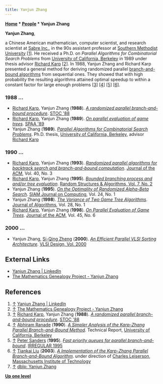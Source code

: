 ```yaml
---
title: Yanjun Zhang
---
```

**[Home](Home "Home") \* [People](People "People") \* Yanjun Zhang**


**Yanjun Zhang**,  

a Chinese American mathematician, computer scientist, and research scientist at [Sabre Inc.](https://en.wikipedia.org/wiki/Sabre_Holdings), in the 90s assistant professor at [Southern Methodist University](https://en.wikipedia.org/wiki/Southern_Methodist_University) <a id="cite-note-1" href="#cite-ref-1">[1]</a>. 
He received a Ph.D. on *Parallel Algorithms for Combinatorial Search Problems* from [University of California, Berkeley](University_of_California,_Berkeley "University of California, Berkeley") in 1989 under thesis advisor [Richard Karp](Richard_Karp "Richard Karp") <a id="cite-note-2" href="#cite-ref-2">[2]</a>. In 1988, Yanjun Zhang and Richard Karp presented a general method for deriving randomized parallel [branch-and-bound algorithms](https://en.wikipedia.org/wiki/Branch_and_bound) from sequential ones. They showed that with high probability the resulting algorithms attained optimal speedup to within a constant factor for large enough problems 
<a id="cite-note-3" href="#cite-ref-3">[3]</a>
<a id="cite-note-4" href="#cite-ref-4">[4]</a>
<a id="cite-note-5" href="#cite-ref-5">[5]</a> <a id="cite-note-6" href="#cite-ref-6">[6]</a>.



### 1988 ...


* [Richard Karp](Richard_Karp "Richard Karp"), Yanjun Zhang (**1988**). *[A randomized parallel branch-and-bound procedure](https://dl.acm.org/citation.cfm?id=62212.62240)*. [STOC '88](https://dblp.uni-trier.de/db/conf/stoc/stoc88.html)
* [Richard Karp](Richard_Karp "Richard Karp"), Yanjun Zhang (**1989**). *[On parallel evaluation of game trees](https://www.icsi.berkeley.edu/icsi/node/2253)*. [SPAA '89](https://dblp.uni-trier.de/db/conf/spaa/spaa89.html)
* Yanjun Zhang (**1989**). *[Parallel Algorithms for Combinatorial Search Problems](https://www2.eecs.berkeley.edu/Pubs/TechRpts/1989/5909.html)*. Ph.D. thesis, [University of California, Berkeley](University_of_California,_Berkeley "University of California, Berkeley"), advisor [Richard Karp](Richard_Karp "Richard Karp")


### 1990 ...


* [Richard Karp](Richard_Karp "Richard Karp"), Yanjun Zhang (**1993**). *[Randomized parallel algorithms for backtrack search and branch-and-bound computation](https://dl.acm.org/citation.cfm?id=62212.62240)*. [Journal of the ACM](ACM#Journal "ACM"), Vol. 40, No. 3
* [Richard Karp](Richard_Karp "Richard Karp"), Yanjun Zhang (**1995**). *[Bounded branching process and and/or tree evaluation](https://dl.acm.org/citation.cfm?id=1943722)*. [Random Structures & Algorithms, Vol. 7, No. 2](http://onlinelibrary.wiley.com/doi/10.1002/rsa.v7:2/issuetoc)
* Yanjun Zhang (**1995**). *[On the Optimality of Randomized Alpha-Beta Search](https://epubs.siam.org/doi/abs/10.1137/S009753979223037X)*. [SIAM Journal on Computing](https://en.wikipedia.org/wiki/SIAM_Journal_on_Computing), Vol. 24, No. 1
* Yanjun Zhang (**1998**). *[The Variance of Two Game Tree Algorithms](https://www.sciencedirect.com/science/article/pii/S0196677498909282)*. [Journal of Algorithms](https://www.sciencedirect.com/journal/journal-of-algorithms), Vol. 28, No. 1
* [Richard Karp](Richard_Karp "Richard Karp"), Yanjun Zhang (**1998**). *[On Parallel Evaluation of Game Trees](https://dl.acm.org/citation.cfm?doid=293347.293353)*. [Journal of the ACM](ACM#Journal "ACM"), Vol. 45, No. 6


### 2000 ...


* Yanjun Zhang, [Si-Qing Zheng](https://www.genealogy.math.ndsu.nodak.edu/id.php?id=116001) (**2000**). *[An Efficient Parallel VLSI Sorting Architecture](https://www.semanticscholar.org/paper/An-Efficient-Parallel-VLSI-Sorting-Architecture-Zhang-Zheng/89ccb20aac844fc34de0059b139319be21bfdc53)*. [VLSI Design, Vol. 2000](https://dblp.uni-trier.de/db/journals/vlsi/vlsi2000.html)


## External Links


* [Yanjun Zhang | LinkedIn](https://www.linkedin.com/in/yanjun-zhang-2663704/)
* [The Mathematics Genealogy Project - Yanjun Zhang](https://genealogy.math.ndsu.nodak.edu/id.php?id=106248)


## References


1. <a id="cite-ref-1" href="#cite-note-1">↑</a> [Yanjun Zhang | LinkedIn](https://www.linkedin.com/in/yanjun-zhang-2663704/)
2. <a id="cite-ref-2" href="#cite-note-2">↑</a> [The Mathematics Genealogy Project - Yanjun Zhang](https://genealogy.math.ndsu.nodak.edu/id.php?id=106248)
3. <a id="cite-ref-3" href="#cite-note-3">↑</a> [Richard Karp](Richard_Karp "Richard Karp"), Yanjun Zhang (**1988**). *[A randomized parallel branch-and-bound procedure](https://dl.acm.org/citation.cfm?id=62212.62240)*. [STOC '88](http://www.informatik.uni-trier.de/%7Eley/db/conf/stoc/stoc88.html)
4. <a id="cite-ref-4" href="#cite-note-4">↑</a> [Abhiram Ranade](https://scholar.google.com/citations?user=lb5ffQ8AAAAJ&hl=en) (**1990**). *[A Simpler Analysis of the Karp-Zhang Parallel Branch-and-Bound Method](https://www2.eecs.berkeley.edu/Pubs/TechRpts/1990/6384.html)*. Technical Report, [University of California, Berkeley](University_of_California,_Berkeley "University of California, Berkeley")
5. <a id="cite-ref-5" href="#cite-note-5">↑</a> [Peter Sanders](Peter_Sanders "Peter Sanders") (**1995**). *[Fast priority queues for parallel branch-and-bound](https://link.springer.com/chapter/10.1007/3-540-60321-2_30)*. [IRREGULAR 1995](http://www.informatik.uni-trier.de/~ley/db/conf/irregular/irregular95.html#HoppS95)
6. <a id="cite-ref-6" href="#cite-note-6">↑</a> [Tiankai Liu](http://www.math.utah.edu/~tliu/) (**2003**). *[A Implementation of the Karp-Zhang Parallel Branch-and-Bound Algorithm](http://www.academia.edu/2894543/A_Implementation_of_the_Karp-Zhang_Parallel_Branch-and-Bound_Algorithm)*. under direction of [Charles Leiserson](Charles_Leiserson "Charles Leiserson"), [Massachusetts Institute of Technology](Massachusetts_Institute_of_Technology "Massachusetts Institute of Technology")
7. <a id="cite-ref-7" href="#cite-note-7">↑</a> [dblp: Yanjun Zhang](https://dblp.uni-trier.de/pers/hd/z/Zhang:Yanjun.html)

**[Up one level](People "People")**







 
